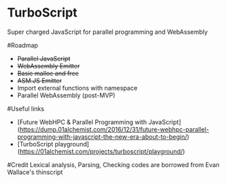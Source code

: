 # TurboScript
Super charged JavaScript for parallel programming and WebAssembly 

#Roadmap

* ~~Parallel JavaScript~~
* ~~WebAssembly Emitter~~
* ~~Basic malloc and free~~
* ~~ASM.JS Emitter~~
* Import external functions with namespace
* Parallel WebAssembly (post-MVP)

#Useful links
* [Future WebHPC & Parallel Programming with JavaScript] (https://dump.01alchemist.com/2016/12/31/future-webhpc-parallel-programming-with-javascript-the-new-era-about-to-begin/)
* [TurboScript playground] (https://01alchemist.com/projects/turboscript/playground/)


#Credit
Lexical analysis, Parsing, Checking codes are borrowed from Evan Wallace's thinscript
